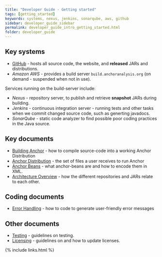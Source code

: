 ```yaml
---
title: "Developer Guide - Getting started"
tags: [getting_started]
keywords: systems, nexus, jenkins, sonarqube, aws, github
sidebar: developer_guide_sidebar
permalink: developer_guide_intro_getting_started.html
folder: developer_guide
---
```


## Key systems

* [GitHub](https://github.com/anchoranalysis) - hosts all source code, the website, and **released** JARs and distributions.
* *Amazon AWS* - provides a build server ```build.anchoranalysis.org``` (on demand - suspended when not in use).

Services running on the build-server include:

* *Nexus* - repository server, to publish and retrieve **snapshot** JARs during building.
* *Jenkins* - continuous integration server - running tests and other tasks when we commit changed source code, such as generting javadocs.
* *SonarQube* - static code analyzer to find possible poor coding practices in the Java source.

## Key documents

* [Building Anchor](/developer_guide_intro_building_anchor.html) - how to compile source-code into a working Anchor Distribution
* [Anchor Distribution](/developer_guide_intro_anchor_distribution.html) - the set of files a user receives to run Anchor
* [Anchor Beans](/developer_guide_intro_anchor_beans.html) - what anchor-beans are and how to encode them in XML.
* [Architecture Overview](/developer_guide_architecture_overview.html) - how the different repositories and JARs relate to each other.

## Coding documents

* [Error Handling](https://bitbucket.org/anchorimageanalysis/anchor/wiki/Error%20Handling) - how to code to generate user-friendly error messages

## Other documents

* [Testing](https://bitbucket.org/anchorimageanalysis/anchor/wiki/Testing) - guidelines on testing.
* [Licensing](https://bitbucket.org/anchorimageanalysis/anchor/wiki/Licensing) - guidelines on and how to update licenses.

{% include links.html %}

